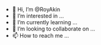 - 👋 Hi, I’m @RoyAkin
- 👀 I’m interested in ...
- 🌱 I’m currently learning ...
- 💞️ I’m looking to collaborate on ...
- 📫 How to reach me ...

<!---
RoyAkin/RoyAkin is a ✨ special ✨ repository because its `README.md` (this file) appears on your GitHub profile.
You can click the Preview link to take a look at your changes.
--->
